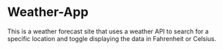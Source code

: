 # Weather-App
This is a weather forecast site that uses a weather API to search for a specific location and toggle displaying the data in Fahrenheit or Celsius.
